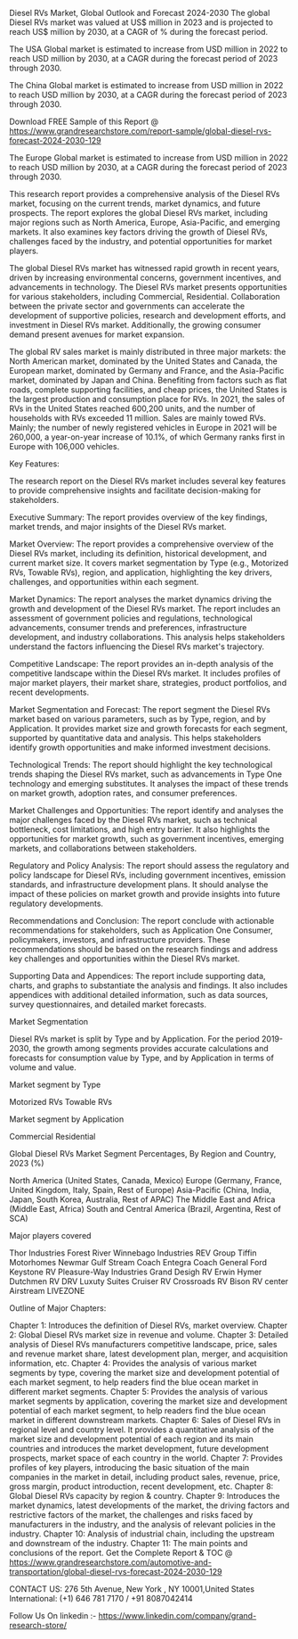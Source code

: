 Diesel RVs Market, Global Outlook and Forecast 2024-2030
The global Diesel RVs market was valued at US$ million in 2023 and is projected to reach US$ million by 2030, at a CAGR of % during the forecast period.

The USA Global market is estimated to increase from USD million in 2022 to reach USD million by 2030, at a CAGR during the forecast period of 2023 through 2030.

The China Global market is estimated to increase from USD million in 2022 to reach USD million by 2030, at a CAGR during the forecast period of 2023 through 2030.

Download FREE Sample of this Report @ https://www.grandresearchstore.com/report-sample/global-diesel-rvs-forecast-2024-2030-129

The Europe Global market is estimated to increase from USD million in 2022 to reach USD million by 2030, at a CAGR during the forecast period of 2023 through 2030.

This research report provides a comprehensive analysis of the Diesel RVs market, focusing on the current trends, market dynamics, and future prospects. The report explores the global Diesel RVs market, including major regions such as North America, Europe, Asia-Pacific, and emerging markets. It also examines key factors driving the growth of Diesel RVs, challenges faced by the industry, and potential opportunities for market players.

The global Diesel RVs market has witnessed rapid growth in recent years, driven by increasing environmental concerns, government incentives, and advancements in technology. The Diesel RVs market presents opportunities for various stakeholders, including Commercial, Residential. Collaboration between the private sector and governments can accelerate the development of supportive policies, research and development efforts, and investment in Diesel RVs market. Additionally, the growing consumer demand present avenues for market expansion.

The global RV sales market is mainly distributed in three major markets: the North American market, dominated by the United States and Canada, the European market, dominated by Germany and France, and the Asia-Pacific market, dominated by Japan and China. Benefiting from factors such as flat roads, complete supporting facilities, and cheap prices, the United States is the largest production and consumption place for RVs. In 2021, the sales of RVs in the United States reached 600,200 units, and the number of households with RVs exceeded 11 million. Sales are mainly towed RVs. Mainly; the number of newly registered vehicles in Europe in 2021 will be 260,000, a year-on-year increase of 10.1%, of which Germany ranks first in Europe with 106,000 vehicles.

Key Features:

The research report on the Diesel RVs market includes several key features to provide comprehensive insights and facilitate decision-making for stakeholders.

Executive Summary: The report provides overview of the key findings, market trends, and major insights of the Diesel RVs market.

Market Overview: The report provides a comprehensive overview of the Diesel RVs market, including its definition, historical development, and current market size. It covers market segmentation by Type (e.g., Motorized RVs, Towable RVs), region, and application, highlighting the key drivers, challenges, and opportunities within each segment.

Market Dynamics: The report analyses the market dynamics driving the growth and development of the Diesel RVs market. The report includes an assessment of government policies and regulations, technological advancements, consumer trends and preferences, infrastructure development, and industry collaborations. This analysis helps stakeholders understand the factors influencing the Diesel RVs market's trajectory.

Competitive Landscape: The report provides an in-depth analysis of the competitive landscape within the Diesel RVs market. It includes profiles of major market players, their market share, strategies, product portfolios, and recent developments.

Market Segmentation and Forecast: The report segment the Diesel RVs market based on various parameters, such as by Type, region, and by Application. It provides market size and growth forecasts for each segment, supported by quantitative data and analysis. This helps stakeholders identify growth opportunities and make informed investment decisions.

Technological Trends: The report should highlight the key technological trends shaping the Diesel RVs market, such as advancements in Type One technology and emerging substitutes. It analyses the impact of these trends on market growth, adoption rates, and consumer preferences.

Market Challenges and Opportunities: The report identify and analyses the major challenges faced by the Diesel RVs market, such as technical bottleneck, cost limitations, and high entry barrier. It also highlights the opportunities for market growth, such as government incentives, emerging markets, and collaborations between stakeholders.

Regulatory and Policy Analysis: The report should assess the regulatory and policy landscape for Diesel RVs, including government incentives, emission standards, and infrastructure development plans. It should analyse the impact of these policies on market growth and provide insights into future regulatory developments.

Recommendations and Conclusion: The report conclude with actionable recommendations for stakeholders, such as Application One Consumer, policymakers, investors, and infrastructure providers. These recommendations should be based on the research findings and address key challenges and opportunities within the Diesel RVs market.

Supporting Data and Appendices: The report include supporting data, charts, and graphs to substantiate the analysis and findings. It also includes appendices with additional detailed information, such as data sources, survey questionnaires, and detailed market forecasts.

Market Segmentation

Diesel RVs market is split by Type and by Application. For the period 2019-2030, the growth among segments provides accurate calculations and forecasts for consumption value by Type, and by Application in terms of volume and value.

Market segment by Type

Motorized RVs
Towable RVs

Market segment by Application

Commercial
Residential

Global Diesel RVs Market Segment Percentages, By Region and Country, 2023 (%)

North America (United States, Canada, Mexico)
Europe (Germany, France, United Kingdom, Italy, Spain, Rest of Europe)
Asia-Pacific (China, India, Japan, South Korea, Australia, Rest of APAC)
The Middle East and Africa (Middle East, Africa)
South and Central America (Brazil, Argentina, Rest of SCA)

Major players covered

Thor Industries
Forest River
Winnebago Industries
REV Group
Tiffin Motorhomes
Newmar
Gulf Stream Coach
Entegra Coach
General
Ford
Keystone RV
Pleasure-Way Industries
Grand Desigh RV
Erwin Hymer
Dutchmen RV
DRV Luxuty Suites
Cruiser RV
Crossroads RV
Bison RV center
Airstream
LIVEZONE

Outline of Major Chapters:

Chapter 1: Introduces the definition of Diesel RVs, market overview.
Chapter 2: Global Diesel RVs market size in revenue and volume.
Chapter 3: Detailed analysis of Diesel RVs manufacturers competitive landscape, price, sales and revenue market share, latest development plan, merger, and acquisition information, etc.
Chapter 4: Provides the analysis of various market segments by type, covering the market size and development potential of each market segment, to help readers find the blue ocean market in different market segments.
Chapter 5: Provides the analysis of various market segments by application, covering the market size and development potential of each market segment, to help readers find the blue ocean market in different downstream markets.
Chapter 6: Sales of Diesel RVs in regional level and country level. It provides a quantitative analysis of the market size and development potential of each region and its main countries and introduces the market development, future development prospects, market space of each country in the world.
Chapter 7: Provides profiles of key players, introducing the basic situation of the main companies in the market in detail, including product sales, revenue, price, gross margin, product introduction, recent development, etc.
Chapter 8: Global Diesel RVs capacity by region & country.
Chapter 9: Introduces the market dynamics, latest developments of the market, the driving factors and restrictive factors of the market, the challenges and risks faced by manufacturers in the industry, and the analysis of relevant policies in the industry.
Chapter 10: Analysis of industrial chain, including the upstream and downstream of the industry.
Chapter 11: The main points and conclusions of the report.
Get the Complete Report & TOC @ https://www.grandresearchstore.com/automotive-and-transportation/global-diesel-rvs-forecast-2024-2030-129

CONTACT US:
276 5th Avenue, New York , NY 10001,United States
International: (+1) 646 781 7170 / +91 8087042414

Follow Us On linkedin :- https://www.linkedin.com/company/grand-research-store/
